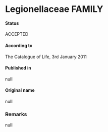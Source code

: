 Legionellaceae FAMILY
=======

#### Status
ACCEPTED

#### According to
The Catalogue of Life, 3rd January 2011

#### Published in
null

#### Original name
null

### Remarks
null
